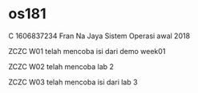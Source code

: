 # os181

C 1606837234 Fran Na Jaya Sistem Operasi awal 2018

ZCZC W01 telah mencoba isi dari demo week01

ZCZC W02 telah mencoba lab 2

ZCZC W03 telah mencoba isi dari lab 3

